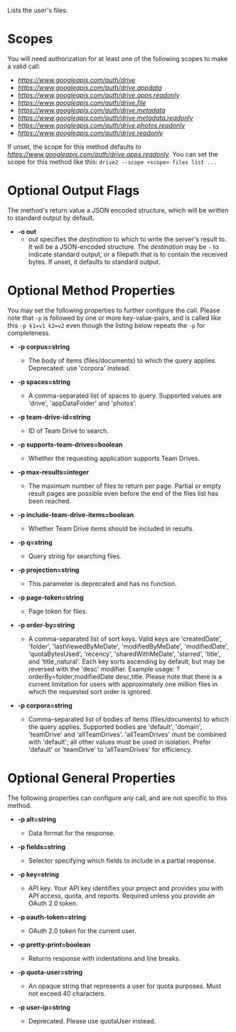 Lists the user&#39;s files.
# Scopes

You will need authorization for at least one of the following scopes to make a valid call:

* *https://www.googleapis.com/auth/drive*
* *https://www.googleapis.com/auth/drive.appdata*
* *https://www.googleapis.com/auth/drive.apps.readonly*
* *https://www.googleapis.com/auth/drive.file*
* *https://www.googleapis.com/auth/drive.metadata*
* *https://www.googleapis.com/auth/drive.metadata.readonly*
* *https://www.googleapis.com/auth/drive.photos.readonly*
* *https://www.googleapis.com/auth/drive.readonly*

If unset, the scope for this method defaults to *https://www.googleapis.com/auth/drive.apps.readonly*.
You can set the scope for this method like this: `drive2 --scope <scope> files list ...`

# Optional Output Flags

The method's return value a JSON encoded structure, which will be written to standard output by default.

* **-o out**
    - *out* specifies the *destination* to which to write the server's result to.
      It will be a JSON-encoded structure.
      The *destination* may be `-` to indicate standard output, or a filepath that is to contain the received bytes.
      If unset, it defaults to standard output.
# Optional Method Properties

You may set the following properties to further configure the call. Please note that `-p` is followed by one 
or more key-value-pairs, and is called like this `-p k1=v1 k2=v2` even though the listing below repeats the
`-p` for completeness.

* **-p corpus=string**
    - The body of items (files/documents) to which the query applies. Deprecated: use &#39;corpora&#39; instead.

* **-p spaces=string**
    - A comma-separated list of spaces to query. Supported values are &#39;drive&#39;, &#39;appDataFolder&#39; and &#39;photos&#39;.

* **-p team-drive-id=string**
    - ID of Team Drive to search.

* **-p supports-team-drives=boolean**
    - Whether the requesting application supports Team Drives.

* **-p max-results=integer**
    - The maximum number of files to return per page. Partial or empty result pages are possible even before the end of the files list has been reached.

* **-p include-team-drive-items=boolean**
    - Whether Team Drive items should be included in results.

* **-p q=string**
    - Query string for searching files.

* **-p projection=string**
    - This parameter is deprecated and has no function.

* **-p page-token=string**
    - Page token for files.

* **-p order-by=string**
    - A comma-separated list of sort keys. Valid keys are &#39;createdDate&#39;, &#39;folder&#39;, &#39;lastViewedByMeDate&#39;, &#39;modifiedByMeDate&#39;, &#39;modifiedDate&#39;, &#39;quotaBytesUsed&#39;, &#39;recency&#39;, &#39;sharedWithMeDate&#39;, &#39;starred&#39;, &#39;title&#39;, and &#39;title_natural&#39;. Each key sorts ascending by default, but may be reversed with the &#39;desc&#39; modifier. Example usage: ?orderBy=folder,modifiedDate desc,title. Please note that there is a current limitation for users with approximately one million files in which the requested sort order is ignored.

* **-p corpora=string**
    - Comma-separated list of bodies of items (files/documents) to which the query applies. Supported bodies are &#39;default&#39;, &#39;domain&#39;, &#39;teamDrive&#39; and &#39;allTeamDrives&#39;. &#39;allTeamDrives&#39; must be combined with &#39;default&#39;; all other values must be used in isolation. Prefer &#39;default&#39; or &#39;teamDrive&#39; to &#39;allTeamDrives&#39; for efficiency.

# Optional General Properties

The following properties can configure any call, and are not specific to this method.

* **-p alt=string**
    - Data format for the response.

* **-p fields=string**
    - Selector specifying which fields to include in a partial response.

* **-p key=string**
    - API key. Your API key identifies your project and provides you with API access, quota, and reports. Required unless you provide an OAuth 2.0 token.

* **-p oauth-token=string**
    - OAuth 2.0 token for the current user.

* **-p pretty-print=boolean**
    - Returns response with indentations and line breaks.

* **-p quota-user=string**
    - An opaque string that represents a user for quota purposes. Must not exceed 40 characters.

* **-p user-ip=string**
    - Deprecated. Please use quotaUser instead.
